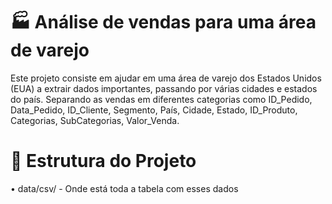 # 🏭 Análise de vendas para uma área de varejo
Este projeto consiste em ajudar em uma área de varejo dos Estados Unidos (EUA) a extrair dados importantes, passando por várias cidades e estados do país. Separando as vendas em diferentes categorias como ID_Pedido, Data_Pedido, ID_Cliente, Segmento, País, Cidade, Estado, ID_Produto, Categorias, SubCategorias, Valor_Venda.
# 📁 Estrutura do Projeto
• data/csv/ - Onde está toda a tabela com esses dados

